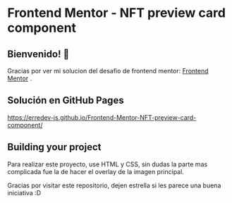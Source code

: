 # Frontend Mentor - NFT preview card component



## Bienvenido! 👋

Gracias por ver mi solucion del desafio de frontend mentor:
[Frontend Mentor](https://www.frontendmentor.io) .


## Solución en GitHub Pages

https://erredev-js.github.io/Frontend-Mentor-NFT-preview-card-component/

## Building your project

Para realizar este proyecto, use HTML y CSS, sin dudas la parte mas complicada fue la de hacer el overlay de la imagen principal.

Gracias por visitar este repositorio, dejen estrella si les parece una buena iniciativa :D
